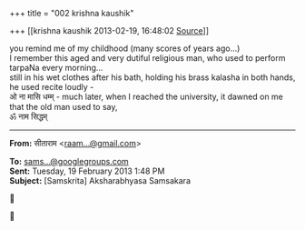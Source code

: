 +++
title = "002 krishna kaushik"

+++
[[krishna kaushik	2013-02-19, 16:48:02 [Source](https://groups.google.com/g/samskrita/c/A3PPx_cTSLM)]]



you remind me of my childhood (many scores of years ago...)  
I remember this aged and very dutiful religious man, who used to perform tarpaNa every morning...  
still in his wet clothes after his bath, holding his brass kalasha in both hands, he used recite loudly -  
ओ ना मासि धम्म् - much later, when I reached the university, it dawned on me that the old man used to say,  
ॐ नाम सिद्धम्  

  

  

------------------------------------------------------------------------

**From:** सीताराम \<[raam...@gmail.com]()\>  

**To:** [sams...@googlegroups.com]()  
**Sent:** Tuesday, 19 February 2013 1:48 PM  
**Subject:** \[Samskrita\] Aksharabhyasa Samsakara  

  






